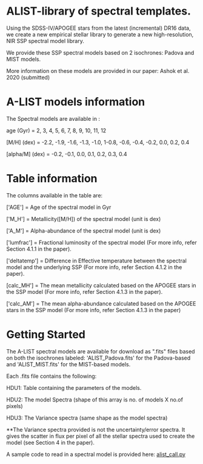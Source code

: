 # ALIST-library of spectral templates.
Using the SDSS-IV/APOGEE stars from the latest (incremental) DR16 data, we create a new empirical stellar library to generate a new high-resolution, NIR SSP spectral model library.

We provide these SSP spectral models based on 2 isochrones: Padova and MIST models.

More information on these models are provided in our paper: Ashok et al. 2020 (submitted)

# A-LIST models information
The Spectral models are available in :

age (Gyr) = 2, 3, 4, 5, 6, 7, 8, 9, 10, 11, 12

[M/H] (dex) = -2.2, -1.9, -1.6, -1.3, -1.0, 1-0.8, -0.6, -0.4, -0.2, 0.0, 0.2, 0.4

[alpha/M] (dex) = -0.2, -0.1, 0.0, 0.1, 0.2, 0.3, 0.4


# Table information
The columns available in the table are:

['AGE'] = Age of the spectral model in Gyr

['M_H'] = Metallicity([M/H]) of the spectral model (unit is dex)

['A_M'] = Alpha-abundance of the spectral model (unit is dex)

['lumfrac'] = Fractional luminosity of the spectral model (For more info, refer Section 4.1.1 in the paper).

['deltatemp'] = Difference in Effective temperature between the spectral model and the underlying SSP (For more info, refer Section 4.1.2 in the paper).

[calc_MH'] = The mean metallicity calculated based on the APOGEE stars in the SSP model (For more info, refer Section 4.1.3 in the paper).

['calc_AM'] = The mean alpha-abundance calculated based on the APOGEE stars in the SSP model (For more info, refer Section 4.1.3 in the paper)
    
# Getting Started
The A-LIST spectral models are available for download as ".fits" files based on both the isochrones labeled: 'ALIST_Padova.fits' for the Padova-based and 'ALIST_MIST.fits' for the MIST-based models. 

Each .fits file contains the following:

HDU1: Table containing the parameters of the models. 

HDU2: The model Spectra (shape of this array is no. of models X no.of pixels)

HDU3: The Variance spectra (same shape as the model spectra)

**The Variance spectra provided is not the uncertainty/error spectra. It gives the scatter in flux per pixel of all the stellar spectra used to create the model (see Section 4 in the paper).

A sample code to read in a spectral model is provided here: [alist_call.py](alist_call.py)
